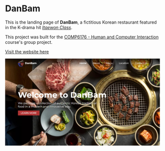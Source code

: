 # DanBam
This is the landing page of **DanBam**, a fictitious Korean restaurant featured in the K-drama hit *[Itaewon Class](https://www.google.com/url?sa=t&rct=j&q=&esrc=s&source=web&cd=&cad=rja&uact=8&ved=2ahUKEwit08D8kdv6AhXlkOYKHUB8AZ0QFnoECB8QAQ&url=https%3A%2F%2Fen.wikipedia.org%2Fwiki%2FItaewon_Class&usg=AOvVaw0_Jpi2Qo4o9j4DGfYT-R9P)*. 

This project was built for the [COMP6176 - Human and Computer Interaction](https://curriculum.binus.ac.id/course/COMP6176/) course's group project.

[Visit the website here](https://hci-danbam.itslouisgs.repl.co/)

![DanBam](assets/preview.png)